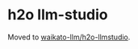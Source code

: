 # h2o llm-studio

Moved to [waikato-llm/h2o-llmstudio](https://github.com/waikato-llm/h2o-llmstudio).
